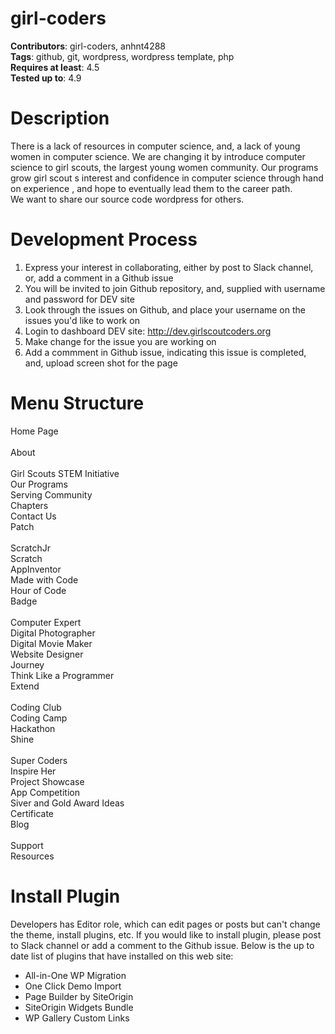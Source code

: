 # girl-coders
<b>Contributors</b>: girl-coders, anhnt4288<br>
<b>Tags</b>: github, git, wordpress, wordpress template, php<br>
<b>Requires at least</b>: 4.5<br>
<b>Tested up to</b>: 4.9<br>
# Description
There is a lack of resources in computer science, and, a lack of young women in computer science. We are changing
it by introduce computer science to girl scouts, the largest young women community. Our programs grow girl
scout s interest and confidence in computer science through hand on experience , and hope to eventually lead
them to the career path. <br>
We want to share our source code wordpress for others.
# Development Process
  1. Express your interest in collaborating, either by post to Slack channel, or, add a comment in a Github issue<br>
  2. You will be invited to join Github repository, and, supplied with username and password for DEV site<br>
  3. Look through the issues on Github, and place your username on the issues you'd like to work on<br>
  4. Login to dashboard DEV site: http://dev.girlscoutcoders.org <br>
  5. Make change for the issue you are working on<br>
  6. Add a commment in Github issue, indicating this issue is completed, and, upload screen shot for the page<br>
# Menu Structure
Home Page<br>	
About<br>	
	Girl Scouts STEM Initiative<br>
	Our Programs<br>
	Serving Community<br>
	Chapters<br>
	Contact Us<br>
Patch<br>	
	ScratchJr<br>
	Scratch<br>
	AppInventor<br>
	Made with Code<br>
	Hour of Code<br>
Badge<br>	
	Computer Expert<br>
	Digital Photographer<br>
	Digital Movie Maker<br>
	Website Designer<br> 
Journey<br>	
	Think Like a Programmer<br>
Extend<br>	
	Coding Club<br>
	Coding Camp<br>
	Hackathon<br>
Shine<br>	
	Super Coders<br>
	Inspire Her<br>
	Project Showcase<br>
	App Competition<br>
	Siver and Gold Award Ideas<br>
	Certificate<br>
Blog<br>	
Support<br>	
Resources<br>
# Install Plugin
  Developers has Editor role, which can edit pages or posts but can't change the theme, install plugins, etc. 
  If you would like to install plugin, please post to Slack channel or add a comment to the Github issue.
  Below is the up to date list of plugins that have installed on this web site:
  - All-in-One WP Migration
  - One Click Demo Import
  - Page Builder by SiteOrigin
  - SiteOrigin Widgets Bundle
  - WP Gallery Custom Links
  
